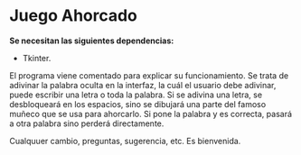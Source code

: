 # Juego Ahorcado
**Se necesitan las siguientes dependencias:**
* Tkinter.


El programa viene comentado para explicar su funcionamiento. Se trata de adivinar la palabra oculta en la interfaz, la cuál el usuario debe adivinar, puede escribir una letra o toda la palabra.
Si se adivina una letra, se desbloqueará en los espacios, sino se dibujará una parte del famoso muñeco que se usa para ahorcarlo. Si pone la palabra y es correcta, pasará a otra palabra sino perderá directamente.

Cualquuer cambio, preguntas, sugerencia, etc. Es bienvenida.
